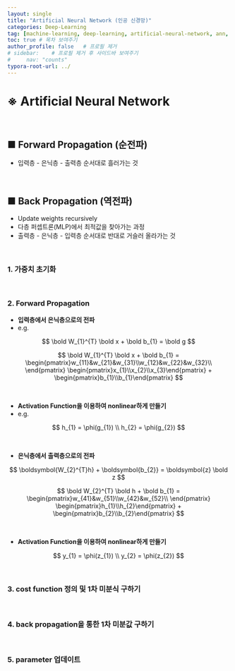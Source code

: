 ```yaml
---
layout: single
title: "Artificial Neural Network (인공 신경망)"
categories: Deep-Learning
tag: [machine-learning, deep-learning, artificial-neural-network, ann, neural-network, back-propagation, forward-propagation]
toc: true # 목차 보여주기
author_profile: false   # 프로필 제거
# sidebar:    # 프로필 제거 후 사이드바 보여주기
#     nav: "counts"
typora-root-url: ../
---
```


# ※ Artificial Neural Network

<br>

## ■ Forward Propagation (순전파)
- 입력층 - 은닉층 - 출력층 순서대로 흘러가는 것

<br>

## ■ Back Propagation (역전파)
- Update weights recursively
- 다층 퍼셉트론(MLP)에서 최적값을 찾아가는 과정
- 출력층 - 은닉층 - 입력층 순서대로 반대로 거슬러 올라가는 것

<br>

### 1. 가중치 초기화

<br>

### 2. Forward Propagation
- **입력층에서 은닉층으로의 전파**
- e.g.

$$
\bold W_{1}^{T} \bold x + \bold b_{1} = \bold g 
$$

$$
\bold W_{1}^{T} \bold x + \bold b_{1} = \begin{pmatrix}w_{11}&w_{21}&w_{31}\\w_{12}&w_{22}&w_{32}\\ \end{pmatrix} \begin{pmatrix}x_{1}\\x_{2}\\x_{3}\end{pmatrix} + \begin{pmatrix}b_{1}\\b_{1}\end{pmatrix}
$$

<br>

- **Activation Function을 이용하여 nonlinear하게 만들기**
- e.g.

$$
h_{1} = \phi(g_{1}) \\ h_{2} = \phi(g_{2})
$$

<br>

- **은닉층에서 출력층으로의 전파**

$$
\boldsymbol{W_{2}^{T}h} + \boldsymbol{b_{2}} = \boldsymbol{z} \bold z
$$

$$
\bold W_{2}^{T} \bold h + \bold b_{1} = \begin{pmatrix}w_{41}&w_{51}\\w_{42}&w_{52}\\ \end{pmatrix} \begin{pmatrix}h_{1}\\h_{2}\end{pmatrix} + \begin{pmatrix}b_{2}\\b_{2}\end{pmatrix}
$$

<br>

- **Activation Function을 이용하여 nonlinear하게 만들기**

$$
y_{1} = \phi(z_{1}) \\ y_{2} = \phi(z_{2})
$$

<br>

### 3. cost function 정의 및 1차 미분식 구하기

<br>

### 4. back propagation을 통한 1차 미분값 구하기

<br>

### 5. parameter 업데이트


